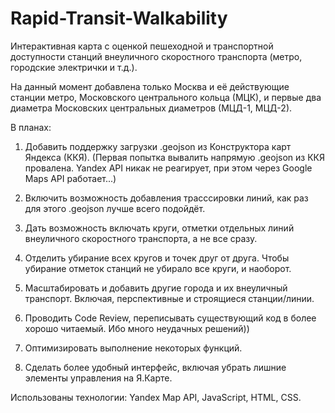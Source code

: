 # Rapid-Transit-Walkability
Интерактивная карта с оценкой пешеходной и транспортной доступности станций внеуличного скоростного транспорта (метро, городские электрички и т.д.). 

На данный момент добавлена только Москва и её действующие станции метро, Московского центрального кольца (МЦК), и первые два диаметра Московских центральных диаметров (МЦД-1, МЦД-2).

В планах:

1) Добавить поддержку загрузки .geojson из Конструктора карт Яндекса (ККЯ).
(Первая попытка вывалить напрямую .geojson из ККЯ провалена. Yandex API никак не реагирует, при этом через Google Maps API работает...)
2) Включить возможность добавления трасссировки линий, как раз для этого .geojson лучше всего подойдёт.
3) Дать возможность включать круги, отметки отдельных линий внеуличного скоростного транспорта, а не все сразу.
4) Отделить убирание всех кругов и точек друг от друга. Чтобы убирание отметок станций не убирало все круги, и наоборот.
5) Масштабировать и добавить другие города и их внеуличный транспорт. Включая, перспективные и строящиеся станции/линии.

6) Проводить Code Review, переписывать существующий код в более хорошо читаемый. Ибо много неудачных решений))
7) Оптимизировать выполнение некоторых функций.
8) Сделать более удобный интерфейс, включая убрать лишние элементы управления на Я.Карте.


Использованы технологии: Yandex Map API, JavaScript, HTML, CSS.

